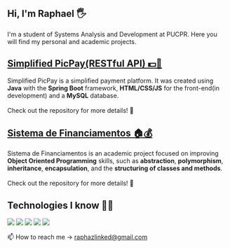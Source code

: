 <h2>Hi,  I'm Raphael 🖐️</h2>
<p>I'm a student of Systems Analysis and Development at PUCPR. Here you will find my personal and academic projects.</p>

<h2><a href="https://github.com/RaphaZRZ/SimplifiedPicPay">Simplified PicPay(RESTful API) 💵💱</a></h2>
<p>
  Simplified PicPay is a simplified payment platform. It was created using <b>Java</b> with the <b>Spring Boot</b> framework, <b>HTML/CSS/JS</b> for the front-end(in development) and a <b>MySQL</b> database.<br><br>
  Check out the repository for more details! 📝
</p>

<h2><a href="https://github.com/RaphaZRZ/SistemaDeFinanciamento">Sistema de Financiamentos 🏠💰</a></h2>
<p>
  Sistema de Financiamentos is an academic project focused on improving <b>Object Oriented Programming</b> skills, such as <b>abstraction</b>, <b>polymorphism</b>, <b>inheritance</b>, <b>encapsulation</b>, and the <b>structuring of classes and methods</b>.<br><br>
  Check out the repository for more details! 📝
</p>

<h2>Technologies I know 👨‍💻</h2>
<div>
  <img src="https://img.shields.io/badge/Java-ED8B00?style=for-the-badge&logo=openjdk&logoColor=white">
  <img src="https://img.shields.io/badge/Spring-6DB33F?style=for-the-badge&logo=spring&logoColor=white">
  <img src="https://img.shields.io/badge/HTML-239120?style=for-the-badge&logo=html5&logoColor=white">
  <img src="https://img.shields.io/badge/CSS-239120?&style=for-the-badge&logo=css3&logoColor=white">
  <img src="https://img.shields.io/badge/JavaScript-F7DF1E?style=for-the-badge&logo=javascript&logoColor=black">
</div>

<!-- ![RaphaZRZ GitHub stats](https://github-readme-stats.vercel.app/api?username=RaphaZRZ&theme=holi)<br> -->
<!-- ![RaphaZRZ](https://github-readme-stats.vercel.app/api/top-langs/?username=RaphaZRZ&theme=blue-green) -->

📫 How to reach me -> raphazlinked@gmail.com
